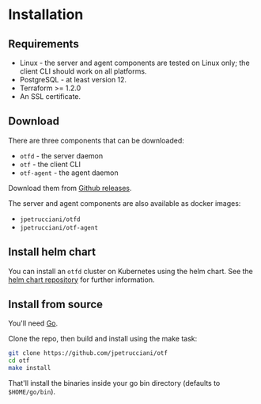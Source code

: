 # Installation

## Requirements

- Linux - the server and agent components are tested on Linux only; the client CLI should work on all platforms.
- PostgreSQL - at least version 12.
- Terraform >= 1.2.0
- An SSL certificate.

## Download

There are three components that can be downloaded:

- `otfd` - the server daemon
- `otf` - the client CLI
- `otf-agent` - the agent daemon

Download them from [Github releases](https://github.com/jpetrucciani/otf/releases).

The server and agent components are also available as docker images:

- `jpetrucciani/otfd`
- `jpetrucciani/otf-agent`

## Install helm chart

You can install an `otfd` cluster on Kubernetes using the helm chart. See the [helm chart repository](https://github.com/jpetrucciani/otf-charts) for further information.

## Install from source

You'll need [Go](https://golang.org/doc/install).

Clone the repo, then build and install using the make task:

```bash
git clone https://github.com/jpetrucciani/otf
cd otf
make install
```

That'll install the binaries inside your go bin directory (defaults to `$HOME/go/bin`).
